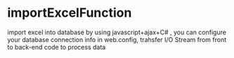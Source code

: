 # importExcelFunction
import excel into database by using javascript+ajax+C# ,
you can configure your database connection info in web.config,
trahsfer I/O Stream from front to back-end code to process data
